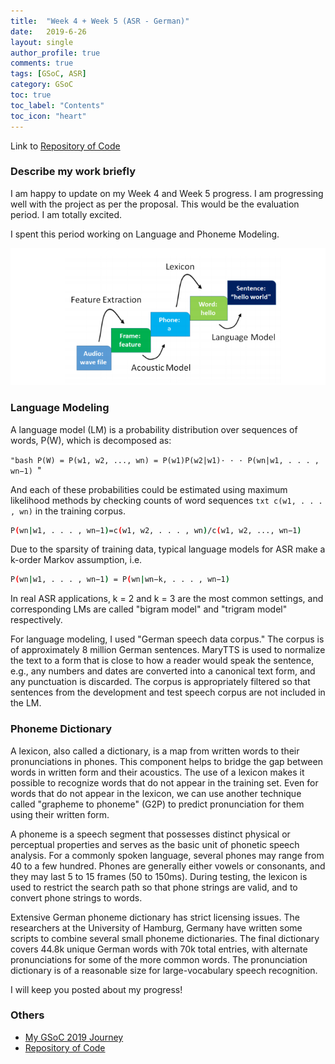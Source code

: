 ```yaml
---
title:  "Week 4 + Week 5 (ASR - German)"
date:   2019-6-26
layout: single
author_profile: true
comments: true
tags: [GSoC, ASR]
category: GSoC
toc: true
toc_label: "Contents"
toc_icon: "heart"
---
```


Link to [Repository of Code](https://github.com/AASHISHAG/asr-german)

### Describe my work briefly

I am happy to update on my Week 4 and Week 5 progress. I am progressing well with the project as per the proposal. This would be the evaluation period. I am totally excited.

I spent this period working on Language and Phoneme Modeling.

![](
/others/language-phoneme-model.png)

### Language Modeling
A language model (LM) is a probability distribution over sequences of words, P(W), which is decomposed as:

`"bash
P(W) = P(w1, w2, ..., wn) = P(w1)P(w2|w1)· · · P(wn|w1, . . . , wn−1)
`"

And each of these probabilities could be estimated using maximum likelihood methods by checking counts of word sequences ```txt c(w1, . . . , wn)``` in the training corpus.

``` bash
P(wn|w1, . . . , wn−1)=c(w1, w2, . . . , wn)/c(w1, w2, ..., wn−1)
```

Due to the sparsity of training data, typical language models for ASR make a k-order Markov assumption, i.e.

``` bash
P(wn|w1, . . . , wn−1) = P(wn|wn−k, . . . , wn−1)
```

In real ASR applications, k = 2 and k = 3 are the most common settings, and corresponding LMs are called "bigram model" and "trigram model" respectively.

For language modeling, I used "German speech data corpus." The corpus is of approximately 8 million German sentences. MaryTTS is used to normalize the text to a form that is close to how a reader would speak the sentence, e.g., any numbers and dates are converted into a canonical text form, and any punctuation is discarded. The corpus is appropriately filtered so that sentences from the development and test speech corpus are not included in the LM.

### Phoneme Dictionary
A lexicon, also called a dictionary, is a map from written words to their pronunciations in phones. This component helps to bridge the gap between words in written form and their acoustics. The use of a lexicon makes it possible to recognize words that do not appear in the training set. Even for words that do not appear in the lexicon, we can use another technique called "grapheme to phoneme" (G2P) to predict pronunciation for them using their written form.

A phoneme is a speech segment that possesses distinct physical or perceptual properties and serves as the basic unit of phonetic speech analysis. For a commonly spoken language, several phones may range from 40 to a few hundred. Phones are generally either vowels or consonants, and they may last 5 to 15 frames (50 to 150ms). During testing, the lexicon is used to restrict the search path so that phone strings are valid, and to convert phone strings to words.

Extensive German phoneme dictionary has strict licensing issues. The researchers at the University of Hamburg, Germany have written some scripts to combine several small phoneme dictionaries. The final dictionary covers 44.8k unique German words with 70k total entries, with alternate pronunciations for some of the more common words. The pronunciation dictionary is of a reasonable size for large-vocabulary speech recognition.

I will keep you posted about my progress!

### Others

- [My GSoC 2019 Journey](https://aashishag.github.io/categories/#gsoc)
- [Repository of Code](https://github.com/AASHISHAG/asr-german)